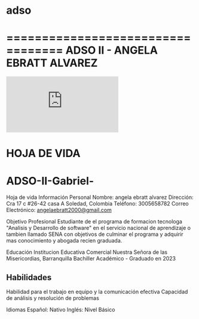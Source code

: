 # adso   
==================================
ADSO II - ANGELA EBRATT ALVAREZ 
==================================
![mi foto](https://www.freepik.es/foto-gratis/mujer-morena-mirando-camara-sobre-fondo-blanco_26219226.htm)

HOJA DE VIDA
=================================
ADSO-II-Gabriel-
=======
Hoja de vida
Información Personal
Nombre: angela ebratt alvarez 
Dirección: Cra 17 c #26-42 casa A  Soledad, Colombia
Teléfono: 3005658782
Correo Electrónico: angelaebratt2000@gmail.com

Objetivo Profesional
Estudiante de el programa de formacion tecnologa "Analisis y Desarrollo de software" en el servicio nacional de aprendizaje o tambien llamado SENA con objetivos de culminar el programa y adquirir mas conocimiento y abogada recien graduada.

Educación
Institucion Educativa Comercial Nuestra Señora de las Misericordias, Barranquilla
Bachiller Académico - Graduado en 2023

 ## Habilidades
Habilidad para el trabajo en equipo y la comunicación efectiva
Capacidad de análisis y resolución de problemas

Idiomas
Español: Nativo
Inglés: Nivel Básico